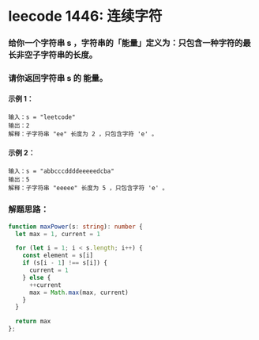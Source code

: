 # leecode 1446: 连续字符

### 给你一个字符串 s ，字符串的「能量」定义为：只包含一种字符的最长非空子字符串的长度。

### 请你返回字符串 s 的 能量。

 

#### 示例 1：
```
输入：s = "leetcode"
输出：2
解释：子字符串 "ee" 长度为 2 ，只包含字符 'e' 。
```
#### 示例 2：
```
输入：s = "abbcccddddeeeeedcba"
输出：5
解释：子字符串 "eeeee" 长度为 5 ，只包含字符 'e' 。
```

### 解题思路：
```ts
function maxPower(s: string): number {
  let max = 1, current = 1

  for (let i = 1; i < s.length; i++) {
    const element = s[i]
    if (s[i - 1] !== s[i]) {
      current = 1
    } else {
      ++current
      max = Math.max(max, current)
    }
  }

  return max
};
```